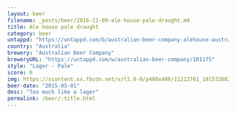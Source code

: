 ```yaml
---
layout: beer
filename: _posts/beer/2016-11-09-ale-house-pale-draught.md
title: Ale house pale draught
category: beer
untappd: "https://untappd.com/b/australian-beer-company-alehouse-australian-premium-draught/550752"
country: "Australia"
brewery: "Australian Beer Company"
breweryURL: "https://untappd.com/w/australian-beer-company/101175"
style: "Lager - Pale"
score: 6
img: https://scontent.xx.fbcdn.net/v/t1.0-0/p480x480/11212761_10153268295198745_2192040651986082448_n.jpg?oh=77ab10d1324e6d01693eb84ad9c68aa6&oe=5912E115
beer-date: "2015-05-01"
desc: "Too much like a lager"
permalink: /beer/:title.html
---
```

